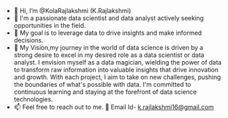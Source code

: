 - 👋 Hi, I’m @KolaRajlakshmi (K.Rajlakshmi)
- 👀 I'm a passionate data scientist and data analyst actively seeking opportunities in the field.
- 🌱 My goal is to leverage data to drive insights and make informed decisions.
- 💞️ My Vision,my journey in the world of data science is driven by a strong desire to excel in my desired role as a data scientist or data analyst.
     I envision myself as a data magician, wielding the power of data to transform raw information into valuable insights that drive innovation and growth.
     With each project, I aim to take on new challenges, pushing the boundaries of what's possible with data.
     I'm committed to continuous learning and staying at the forefront of data science technologies.
- 📫 Feel free to reach out to me.
  📧 Email Id- k.rajlakshmi16@gmail.com

<!---
KolaRajlakshmi/KolaRajlakshmi is a ✨ special ✨ repository because its `README.md` (this file) appears on your GitHub profile.
You can click the Preview link to take a look at your changes.
--->
